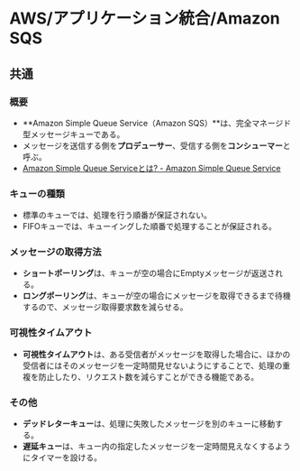 # AWS/アプリケーション統合/Amazon SQS

## 共通

### 概要

- **Amazon Simple Queue Service（Amazon SQS）**は、完全マネージド型メッセージキューである。
- メッセージを送信する側を**プロデューサー**、受信する側を**コンシューマー**と呼ぶ。
- [Amazon Simple Queue Serviceとは? - Amazon Simple Queue Service](https://docs.aws.amazon.com/ja_jp/AWSSimpleQueueService/latest/SQSDeveloperGuide/welcome.html)

### キューの種類

- 標準のキューでは、処理を行う順番が保証されない。
- FIFOキューでは、キューイングした順番で処理することが保証される。

### メッセージの取得方法

- **ショートポーリング**は、キューが空の場合にEmptyメッセージが返送される。
- **ロングポーリング**は、キューが空の場合にメッセージを取得できるまで待機するので、メッセージ取得要求数を減らせる。

### 可視性タイムアウト

- **可視性タイムアウト**は、ある受信者がメッセージを取得した場合に、ほかの受信者にはそのメッセージを一定時間見せないようにすることで、処理の重複を防止したり、リクエスト数を減らすことができる機能である。

### その他

- **デッドレターキュー**は、処理に失敗したメッセージを別のキューに移動する。
- **遅延キュー**は、キュー内の指定したメッセージを一定時間見えなくするようにタイマーを設ける。
